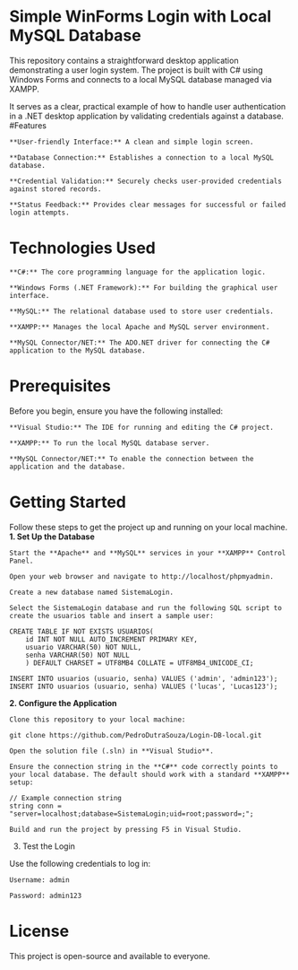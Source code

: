 # Simple WinForms Login with Local MySQL Database

This repository contains a straightforward desktop application demonstrating a user login system. The project is built with C# using Windows Forms and connects to a local MySQL database managed via XAMPP.

It serves as a clear, practical example of how to handle user authentication in a .NET desktop application by validating credentials against a database.
#Features

    **User-friendly Interface:** A clean and simple login screen.

    **Database Connection:** Establishes a connection to a local MySQL database.

    **Credential Validation:** Securely checks user-provided credentials against stored records.

    **Status Feedback:** Provides clear messages for successful or failed login attempts.

# Technologies Used

    **C#:** The core programming language for the application logic.

    **Windows Forms (.NET Framework):** For building the graphical user interface.

    **MySQL:** The relational database used to store user credentials.

    **XAMPP:** Manages the local Apache and MySQL server environment.

    **MySQL Connector/NET:** The ADO.NET driver for connecting the C# application to the MySQL database.

# Prerequisites

Before you begin, ensure you have the following installed:

    **Visual Studio:** The IDE for running and editing the C# project.

    **XAMPP:** To run the local MySQL database server.

    **MySQL Connector/NET:** To enable the connection between the application and the database.

# Getting Started

Follow these steps to get the project up and running on your local machine.
**1. Set Up the Database**

    Start the **Apache** and **MySQL** services in your **XAMPP** Control Panel.

    Open your web browser and navigate to http://localhost/phpmyadmin.

    Create a new database named SistemaLogin.

    Select the SistemaLogin database and run the following SQL script to create the usuarios table and insert a sample user:

    CREATE TABLE IF NOT EXISTS USUARIOS(
        id INT NOT NULL AUTO_INCREMENT PRIMARY KEY, 
        usuario VARCHAR(50) NOT NULL, 
        senha VARCHAR(50) NOT NULL 
        ) DEFAULT CHARSET = UTF8MB4 COLLATE = UTF8MB4_UNICODE_CI;

    INSERT INTO usuarios (usuario, senha) VALUES ('admin', 'admin123');
    INSERT INTO usuarios (usuario, senha) VALUES ('lucas', 'Lucas123');

**2. Configure the Application**

    Clone this repository to your local machine:

    git clone https://github.com/PedroDutraSouza/Login-DB-local.git

    Open the solution file (.sln) in **Visual Studio**.

    Ensure the connection string in the **C#** code correctly points to your local database. The default should work with a standard **XAMPP** setup:

    // Example connection string
    string conn = "server=localhost;database=SistemaLogin;uid=root;password=;";

    Build and run the project by pressing F5 in Visual Studio.

3. Test the Login

Use the following credentials to log in:

    Username: admin

    Password: admin123

# License

This project is open-source and available to everyone.
